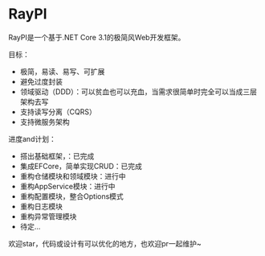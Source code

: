 # RayPI

RayPI是一个基于.NET Core 3.1的极简风Web开发框架。

目标：

* 极简，易读、易写、可扩展
* 避免过度封装
* 领域驱动（DDD）：可以贫血也可以充血，当需求很简单时完全可以当成三层架构去写
* 支持读写分离（CQRS）
* 支持微服务架构

进度and计划：

* 搭出基础框架，：已完成
* 集成EFCore，简单实现CRUD：已完成
* 重构仓储模块和领域模块：进行中
* 重构AppService模块：进行中
* 重构配置模块，整合Options模式
* 重构日志模块
* 重构异常管理模块
* 待定...

欢迎star，代码或设计有可以优化的地方，也欢迎pr一起维护~
